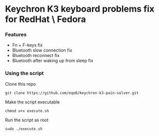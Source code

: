 # Keychron K3 keyboard problems fix for RedHat \ Fedora  
### Features  
- Fn + F-keys fix
- Bluetooth slow connection fix
- Bluetooth reconnect fix
- Bluetooth after waking up from sleep fix

### Using the script
Clone this repo  
```
git clone https://github.com/oqo0/keychron-k3-pain-solver.git
```  
Make the script executable   
```
chmod u+x execute.sh
```  
Run the script as root  
```
sudo ./execute.sh
```  
